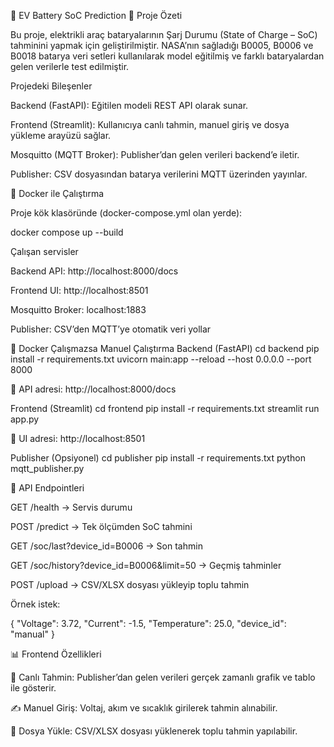 🔋 EV Battery SoC Prediction
📌 Proje Özeti

Bu proje, elektrikli araç bataryalarının Şarj Durumu (State of Charge – SoC) tahminini yapmak için geliştirilmiştir.
NASA’nın sağladığı B0005, B0006 ve B0018 batarya veri setleri kullanılarak model eğitilmiş ve farklı bataryalardan gelen verilerle test edilmiştir.

Projedeki Bileşenler

Backend (FastAPI): Eğitilen modeli REST API olarak sunar.

Frontend (Streamlit): Kullanıcıya canlı tahmin, manuel giriş ve dosya yükleme arayüzü sağlar.

Mosquitto (MQTT Broker): Publisher’dan gelen verileri backend’e iletir.

Publisher: CSV dosyasından batarya verilerini MQTT üzerinden yayınlar.

🚀 Docker ile Çalıştırma

Proje kök klasöründe (docker-compose.yml olan yerde):

docker compose up --build

Çalışan servisler

Backend API: http://localhost:8000/docs

Frontend UI: http://localhost:8501

Mosquitto Broker: localhost:1883

Publisher: CSV’den MQTT’ye otomatik veri yollar

🔧 Docker Çalışmazsa Manuel Çalıştırma
Backend (FastAPI)
cd backend
pip install -r requirements.txt
uvicorn main:app --reload --host 0.0.0.0 --port 8000


📌 API adresi: http://localhost:8000/docs

Frontend (Streamlit)
cd frontend
pip install -r requirements.txt
streamlit run app.py


📌 UI adresi: http://localhost:8501

Publisher (Opsiyonel)
cd publisher
pip install -r requirements.txt
python mqtt_publisher.py

🔌 API Endpointleri

GET /health → Servis durumu

POST /predict → Tek ölçümden SoC tahmini

GET /soc/last?device_id=B0006 → Son tahmin

GET /soc/history?device_id=B0006&limit=50 → Geçmiş tahminler

POST /upload → CSV/XLSX dosyası yükleyip toplu tahmin

Örnek istek:

{
  "Voltage": 3.72,
  "Current": -1.5,
  "Temperature": 25.0,
  "device_id": "manual"
}

📊 Frontend Özellikleri

📡 Canlı Tahmin: Publisher’dan gelen verileri gerçek zamanlı grafik ve tablo ile gösterir.

✍️ Manuel Giriş: Voltaj, akım ve sıcaklık girilerek tahmin alınabilir.

📂 Dosya Yükle: CSV/XLSX dosyası yüklenerek toplu tahmin yapılabilir.
